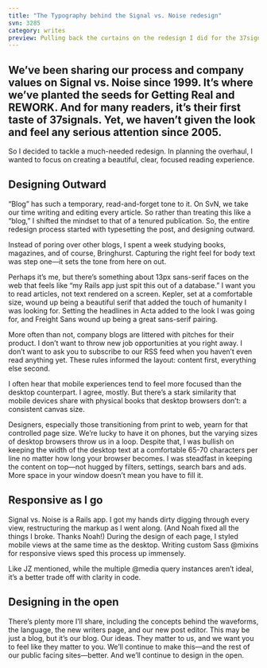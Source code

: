 ```yaml
---
title: "The Typography behind the Signal vs. Noise redesign"
svn: 3285
category: writes
preview: Pulling back the curtains on the redesign I did for the 37signals blog
---
```

## We’ve been sharing our process and company values on Signal vs. Noise since 1999. It’s where we’ve planted the seeds for Getting Real and REWORK. And for many readers, it’s their first taste of 37signals. Yet, we haven’t given the look and feel any serious attention since 2005.

So I decided to tackle a much-needed redesign. In planning the overhaul, I wanted to focus on creating a beautiful, clear, focused reading experience.

## Designing Outward
“Blog” has such a temporary, read-and-forget tone to it. On SvN, we take our time writing and editing every article. So rather than treating this like a “blog,” I shifted the mindset to that of a tenured publication. So, the entire redesign process started with typesetting the post, and designing outward.

Instead of poring over other blogs, I spent a week studying books, magazines, and of course, Bringhurst. Capturing the right feel for body text was step one—it sets the tone from here on out.

Perhaps it’s me, but there’s something about 13px sans-serif faces on the web that feels like “my Rails app just spit this out of a database.” I want you to read articles, not text rendered on a screen. Kepler, set at a comfortable size, wound up being a beautiful serif that added the touch of humanity I was looking for. Setting the headlines in Acta added to the look I was going for, and Freight Sans wound up being a great sans-serif pairing.

More often than not, company blogs are littered with pitches for their product. I don’t want to throw new job opportunities at you right away. I don’t want to ask you to subscribe to our RSS feed when you haven’t even read anything yet. These rules informed the layout: content first, everything else second.

I often hear that mobile experiences tend to feel more focused than the desktop counterpart. I agree, mostly. But there’s a stark similarity that mobile devices share with physical books that desktop browsers don’t: a consistent canvas size.

Designers, especially those transitioning from print to web, yearn for that controlled page size. We’re lucky to have it on phones, but the varying sizes of desktop browsers throw us in a loop. Despite that, I was bullish on keeping the width of the desktop text at a comfortable 65-70 characters per line no matter how long your browser becomes. I was steadfast in keeping the content on top—not hugged by filters, settings, search bars and ads. More space in your window doesn’t mean you have to fill it.

## Responsive as I go
Signal vs. Noise is a Rails app. I got my hands dirty digging through every view, restructuring the markup as I went along. (And Noah fixed all the things I broke. Thanks Noah!) During the design of each page, I styled mobile views at the same time as the desktop. Writing custom Sass @mixins for responsive views sped this process up immensely.

Like JZ mentioned, while the multiple @media query instances aren’t ideal, it’s a better trade off with clarity in code.

## Designing in the open
There’s plenty more I’ll share, including the concepts behind the waveforms, the language, the new writers page, and our new post editor. This may be just a blog, but it’s our blog. Our ideas. They matter to us, and we want you to feel like they matter to you. We’ll continue to make this—and the rest of our public facing sites—better. And we’ll continue to design in the open.